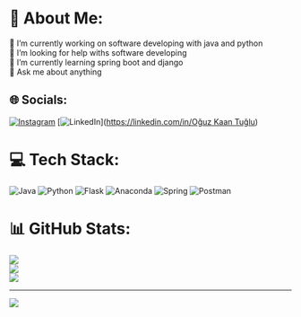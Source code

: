 # 💫 About Me:
🔭 I’m currently working on software developing with java and python<br>🤝 I’m looking for help withs software developing<br>🌱 I’m currently learning spring boot and django<br>💬 Ask me about anything<br>

## 🌐 Socials:
[![Instagram](https://img.shields.io/badge/Instagram-%23E4405F.svg?logo=Instagram&logoColor=white)](https://instagram.com/ogzknttgl) [![LinkedIn](https://img.shields.io/badge/LinkedIn-%230077B5.svg?logo=linkedin&logoColor=white)]([https://linkedin.com/in/Oğuz Kaan Tuğlu](https://www.linkedin.com/in/o%C4%9Fuz-kaan-tu%C4%9Flu-06b7b7234/)) 

# 💻 Tech Stack:
![Java](https://img.shields.io/badge/java-%23ED8B00.svg?style=for-the-badge&logo=java&logoColor=white) ![Python](https://img.shields.io/badge/python-3670A0?style=for-the-badge&logo=python&logoColor=ffdd54) ![Flask](https://img.shields.io/badge/flask-%23000.svg?style=for-the-badge&logo=flask&logoColor=white) ![Anaconda](https://img.shields.io/badge/Anaconda-%2344A833.svg?style=for-the-badge&logo=anaconda&logoColor=white) ![Spring](https://img.shields.io/badge/spring-%236DB33F.svg?style=for-the-badge&logo=spring&logoColor=white) ![Postman](https://img.shields.io/badge/Postman-FF6C37?style=for-the-badge&logo=postman&logoColor=white)
# 📊 GitHub Stats:
![](https://github-readme-stats.vercel.app/api?username=ogzknttgl&theme=dark&hide_border=false&include_all_commits=true&count_private=true)<br/>
![](https://github-readme-streak-stats.herokuapp.com/?user=ogzknttgl&theme=dark&hide_border=false)<br/>
![](https://github-readme-stats.vercel.app/api/top-langs/?username=ogzknttgl&theme=dark&hide_border=false&include_all_commits=true&count_private=true&layout=compact)

---
[![](https://visitcount.itsvg.in/api?id=ogzknttgl&icon=0&color=0)](https://visitcount.itsvg.in)

<!-- Proudly created with GPRM ( https://gprm.itsvg.in ) -->
